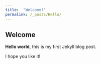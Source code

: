 ```yaml
---
title:  "Welcome!"
permalink: /_posts/Hello/
---
```


## Welcome

**Hello world**, this is my first Jekyll blog post.

I hope you like it!